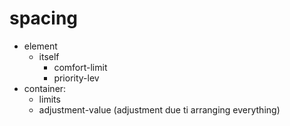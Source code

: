 # spacing


- element
  - itself
    - comfort-limit
    - priority-lev
- container:
    - limits
    - adjustment-value (adjustment due ti arranging everything)
